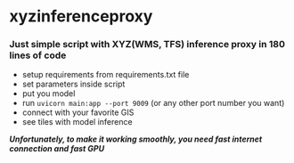 # xyzinferenceproxy

### Just simple script with XYZ(WMS, TFS) inference proxy in 180 lines of code

- setup requirements from requirements.txt file
- set parameters inside script
- put you model
- run `uvicorn main:app --port 9009` (or any other port number you want)
- connect with your favorite GIS
- see tiles with model inference

***Unfortunately, to make it working smoothly, you need fast internet connection and fast GPU***
